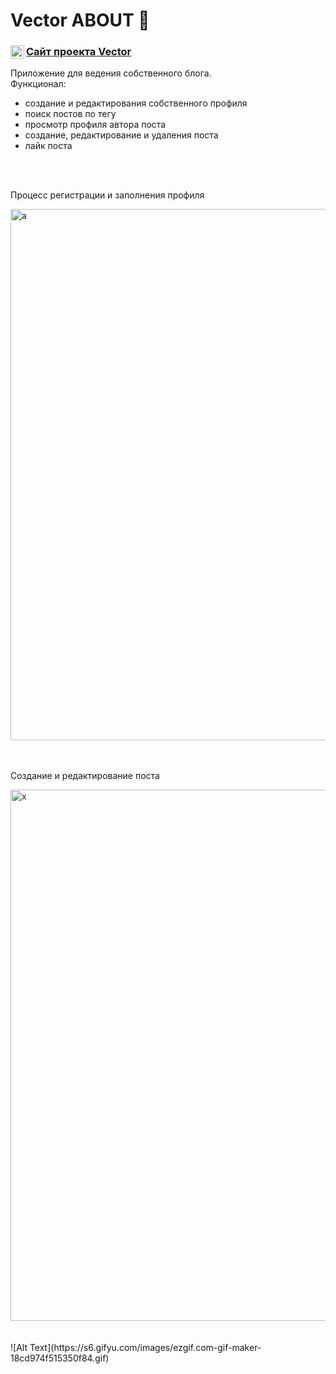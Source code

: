 # Vector ABOUT 📝

<a href="https://elia7777.github.io/vector/">
  <div>
   <img align="left" alt="Vector" width="22px" src="https://i.ya-webdesign.com/images/internet-transparent-globe-8.png" />
   <h3><a href="https://elia7777.github.io/vector/">Сайт проекта  Vector </a></h3>
  </div>
</a>
Приложение для ведения собственного блога. 
<br/>
Функционал: 
<ul>
  <li>создание и редактирования собственного профиля</li>
  <li>поиск постов по тегу</li>
  <li>просмотр профиля автора поста </li>
  <li>создание, редактирование и удаления поста</li>
  <li>лайк поста</li>
</ul>

<br/>
<br/>
<p>Процесс регистрации и заполнения профиля</p>
<img width="850" alt="a" src="https://s6.gifyu.com/images/ezgif.com-gif-maker37fb985c3710391b.gif">
<br/>
<br/>
<br/>
<p>Создание и редактирование поста</p>
<img width="850" alt="x" src="https://s6.gifyu.com/images/ezgif.com-gif-maker-18cd974f515350f84.gif">
<br/>
<br/>
<br/>
![Alt Text](https://s6.gifyu.com/images/ezgif.com-gif-maker-18cd974f515350f84.gif)
